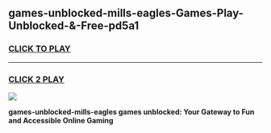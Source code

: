
## games-unblocked-mills-eagles-Games-Play-Unblocked-&-Free-pd5a1
<h3>
<a href="https://premium76.site?title=games-unblocked-mills-eagles&ref=24A">CLICK TO PLAY</a></h3>
<hr>

<h3>
<a href="https://premium76.site?title=games-unblocked-mills-eagles&ref=24A">CLICK 2 PLAY</a>
  
</h3>

<a href="https://premium76.site?title=games-unblocked-mills-eagles&ref=24A"><img src="https://clearcache.store/games.png"></a>


**games-unblocked-mills-eagles games unblocked: Your Gateway to Fun and Accessible Online Gaming**
